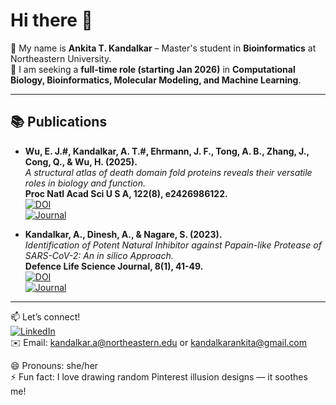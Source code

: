 
# Hi there 👋  

🔭 My name is **Ankita T. Kandalkar** – Master's student in **Bioinformatics** at Northeastern University.  
🎯 I am seeking a **full-time role (starting Jan 2026)** in **Computational Biology, Bioinformatics, Molecular Modeling, and Machine Learning**.  

---

## 📚 Publications  

- **Wu, E. J.#, Kandalkar, A. T.#, Ehrmann, J. F., Tong, A. B., Zhang, J., Cong, Q., & Wu, H. (2025).**  
  *A structural atlas of death domain fold proteins reveals their versatile roles in biology and function.*  
  **Proc Natl Acad Sci U S A, 122(8), e2426986122.**  
  [![DOI](https://img.shields.io/badge/DOI-10.1073%2Fpnas.2426986122-red)](https://doi.org/10.1073/pnas.2426986122)  
  [![Journal](https://img.shields.io/badge/PNAS-2025-blue)](https://doi.org/10.1073/pnas.2426986122)  

- **Kandalkar, A., Dinesh, A., & Nagare, S. (2023).**  
  *Identification of Potent Natural Inhibitor against Papain-like Protease of SARS-CoV-2: An in silico Approach.*  
  **Defence Life Science Journal, 8(1), 41-49.**  
  [![DOI](https://img.shields.io/badge/DOI-10.14429%2Fdlsj.8.17831-brightgreen)](https://doi.org/10.14429/dlsj.8.17831)  
  [![Journal](https://img.shields.io/badge/DLSJ-2023-orange)](https://doi.org/10.14429/dlsj.8.17831)  

---

📫 Let’s connect!  
[![LinkedIn](https://img.shields.io/badge/LinkedIn-Ankita%20Kandalkar-blue)](https://www.linkedin.com/in/ankitatkandalkar)  
✉️ Email: kandalkar.a@northeastern.edu  or  kandalkarankita@gmail.com

😄 Pronouns: she/her  
⚡ Fun fact: I love drawing random Pinterest illusion designs — it soothes me!  
<!--
**kandalkarankita/kandalkarankita** is a ✨ _special_ ✨ repository because its `README.md` (this file) appears on your GitHub profile.

Here are some ideas to get you started:

- 🔭 I’m currently working on ...
- 🌱 I’m currently learning ...
- 👯 I’m looking to collaborate on ...
- 🤔 I’m looking for help with ...
- 💬 Ask me about ...
- 📫 How to reach me: ...
- 😄 Pronouns: ...
- ⚡ Fun fact: ...
-->
